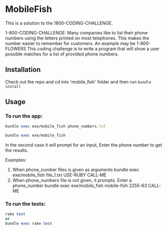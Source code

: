 # MobileFish

This is a solution to the 1800-CODING-CHALLENGE.

1-800-CODING-CHALLENGE:
 Many companies like to list their phone numbers using the letters printed on most telephones. This makes the number easier to remember for customers. An example may be 1-800-FLOWERS This coding challenge is to write a program that will show a user possible matches for a list of provided phone numbers.

## Installation
Check out the repo and cd into 'mobile_fish' folder and then run `bundle install`

## Usage

### To run the app:

```ruby
bundle exec exe/mobile_fish phone_numbers.txt
```

 ```ruby
 bundle exec exe/mobile_fish
 ```
in the second case it will prompt for an input, Enter the phone number to get the results.

Examples:

1. When phone_number files is given as arguments
    bundle exec exe/mobile_fish file_1.txt
    USE-RUBY
    CALL-ME
2. When phone_numbers file is not given, it prompts. Enter a phone_number
    bundle exec exe/mobile_fish mobile-fish
    2255-63
    CALL-ME

### To run the tests:  
```ruby
rake test
or
bundle exec rake test
```
